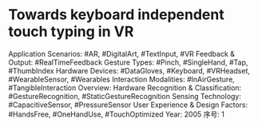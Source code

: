 # Towards keyboard independent touch typing in VR

Application Scenarios: #AR, #DigitalArt, #TextInput, #VR
Feedback & Output: #RealTimeFeedback
Gesture Types: #Pinch, #SingleHand, #Tap, #ThumbIndex
Hardware Devices: #DataGloves, #Keyboard, #VRHeadset, #WearableSensor, #Wearables
Interaction Modalities: #InAirGesture, #TangibleInteraction
Overview: Hardware
Recognition & Classification: #GestureRecognition, #StaticGestureRecognition
Sensing Technology: #CapacitiveSensor, #PressureSensor
User Experience & Design Factors: #HandsFree, #OneHandUse, #TouchOptimized
Year: 2005
序号: 1